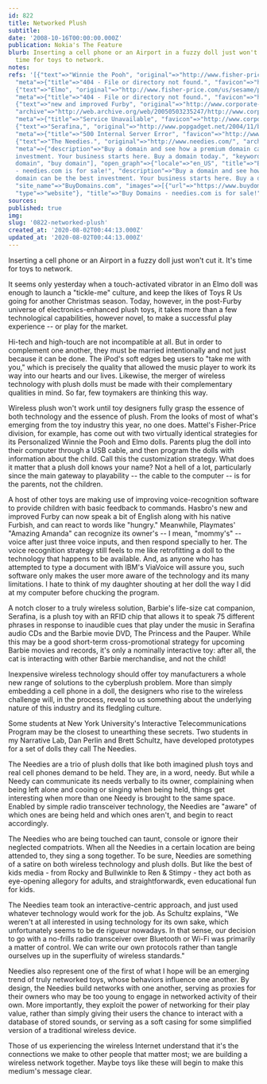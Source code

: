 ```yaml
---
id: 822
title: Networked Plush
subtitle: 
date: '2008-10-16T00:00:00.000Z'
publication: Nokia's The Feature
blurb: Inserting a cell phone or an Airport in a fuzzy doll just won't cut it. It's
  time for toys to network.
notes: 
refs: '[{"text"=>"Winnie the Pooh", "original"=>"http://www.fisher-price.com/us/pooh/products/product.asp?cat=Plush&catcode=Pooh_Plush&pg=2&id=32156",
  "meta"=>{"title"=>"404 - File or directory not found.", "favicon"=>"http://www.fisher-price.com/favicon.ico"}},
  {"text"=>"Elmo", "original"=>"http://www.fisher-price.com/us/sesame/products/product.asp?cat=plush&catcode=ss_stuff&pg=2&id=31070",
  "meta"=>{"title"=>"404 - File or directory not found.", "favicon"=>"http://www.fisher-price.com/favicon.ico"}},
  {"text"=>"new and improved Furby", "original"=>"http://www.corporate-ir.net/ireye/ir_site.zhtml?ticker=HAS&script=411&layout=-6&item_id=669652",
  "archive"=>"http://web.archive.org/web/20050503235247/http://www.corporate-ir.net:80/ireye/ir_site.zhtml?ticker=HAS",
  "meta"=>{"title"=>"Service Unavailable", "favicon"=>"http://www.corporate-ir.net/favicon.ico"}},
  {"text"=>"Serafina,", "original"=>"http://www.popgadget.net/2004/11/barbies-rfid-kitty-serafina.html",
  "meta"=>{"title"=>"500 Internal Server Error", "favicon"=>"http://www.popgadget.net/favicon.ico"}},
  {"text"=>"The Needies.", "original"=>"http://www.needies.com/", "archive"=>"http://web.archive.org/web/20140103221202/http://needies.com/",
  "meta"=>{"description"=>"Buy a domain and see how a premium domain can be the best
  investment. Your business starts here. Buy a domain today.", "keywords"=>["premium
  domain", "buy domain"], "open_graph"=>{"locale"=>"en_US", "title"=>"Buy Domains
  - needies.com is for sale!", "description"=>"Buy a domain and see how a premium
  domain can be the best investment. Your business starts here. Buy a domain today.",
  "site_name"=>"BuyDomains.com", "images"=>[{"url"=>"https://www.buydomains.com/browser/img/logo-header.png"}],
  "type"=>"website"}, "title"=>"Buy Domains - needies.com is for sale!", "favicon"=>"http://static.buydomains.com//browser/img/favicon.ico?version=202007220"}}]'
sources: 
published: true
img: 
slug: '0822-networked-plush'
created_at: '2020-08-02T00:44:13.000Z'
updated_at: '2020-08-02T00:44:13.000Z'
---
```

Inserting a cell phone or an Airport in a fuzzy doll just won't cut it. It's time for toys to network.

  
It seems only yesterday when a touch-activated vibrator in an Elmo doll was enough to launch a "tickle-me" culture, and keep the likes of Toys R Us going for another Christmas season. Today, however, in the post-Furby universe of electronics-enhanced plush toys, it takes more than a few technological capabilities, however novel, to make a successful play experience -- or play for the market.

Hi-tech and high-touch are not incompatible at all. But in order to complement one another, they must be married intentionally and not just because it can be done. The iPod's soft edges beg users to "take me with you," which is precisely the quality that allowed the music player to work its way into our hearts and our lives. Likewise, the merger of wireless technology with plush dolls must be made with their complementary qualities in mind. So far, few toymakers are thinking this way.

Wireless plush won't work until toy designers fully grasp the essence of both technology and the essence of plush. From the looks of most of what's emerging from the toy industry this year, no one does. Mattel's Fisher-Price division, for example, has come out with two virtually identical strategies for its Personalized Winnie the Pooh and Elmo dolls. Parents plug the doll into their computer through a USB cable, and then program the dolls with information about the child. Call this the customization strategy. What does it matter that a plush doll knows your name? Not a hell of a lot, particularly since the main gateway to playability -- the cable to the computer -- is for the parents, not the children.

A host of other toys are making use of improving voice-recognition software to provide children with basic feedback to commands. Hasbro's new and improved Furby can now speak a bit of English along with his native Furbish, and can react to words like "hungry." Meanwhile, Playmates' "Amazing Amanda" can recognize its owner's -- I mean, "mommy's" -- voice after just three voice inputs, and then respond specially to her. The voice recognition strategy still feels to me like retrofitting a doll to the technology that happens to be available. And, as anyone who has attempted to type a document with IBM's ViaVoice will assure you, such software only makes the user more aware of the technology and its many limitations. I hate to think of my daughter shouting at her doll the way I did at my computer before chucking the program.

A notch closer to a truly wireless solution, Barbie's life-size cat companion, Serafina, is a plush toy with an RFID chip that allows it to speak 75 different phrases in response to inaudible cues that play under the music in Serafina audio CDs and the Barbie movie DVD, The Princess and the Pauper. While this may be a good short-term cross-promotional strategy for upcoming Barbie movies and records, it's only a nominally interactive toy: after all, the cat is interacting with other Barbie merchandise, and not the child!

Inexpensive wireless technology should offer toy manufacturers a whole new range of solutions to the cyberplush problem. More than simply embedding a cell phone in a doll, the designers who rise to the wireless challenge will, in the process, reveal to us something about the underlying nature of this industry and its fledgling culture.

Some students at New York University's Interactive Telecommunications Program may be the closest to unearthing these secrets. Two students in my Narrative Lab, Dan Perlin and Brett Schultz, have developed prototypes for a set of dolls they call The Needies.

The Needies are a trio of plush dolls that like both imagined plush toys and real cell phones demand to be held. They are, in a word, needy. But while a Needy can communicate its needs verbally to its owner, complaining when being left alone and cooing or singing when being held, things get interesting when more than one Needy is brought to the same space. Enabled by simple radio transceiver technology, the Needies are "aware" of which ones are being held and which ones aren't, and begin to react accordingly.

The Needies who are being touched can taunt, console or ignore their neglected compatriots. When all the Needies in a certain location are being attended to, they sing a song together. To be sure, Needies are something of a satire on both wireless technology and plush dolls. But like the best of kids media - from Rocky and Bullwinkle to Ren & Stimpy - they act both as eye-opening allegory for adults, and straightforwardk, even educational fun for kids.

The Needies team took an interactive-centric approach, and just used whatever technology would work for the job. As Schultz explains, "We weren't at all interested in using technology for its own sake, which unfortunately seems to be de rigueur nowadays. In that sense, our decision to go with a no-frills radio transceiver over Bluetooth or Wi-Fi was primarily a matter of control. We can write our own protocols rather than tangle ourselves up in the superfluity of wireless standards."

Needies also represent one of the first of what I hope will be an emerging trend of truly networked toys, whose behaviors influence one another. By design, the Needies build networks with one another, serving as proxies for their owners who may be too young to engage in networked activity of their own. More importantly, they exploit the power of networking for their play value, rather than simply giving their users the chance to interact with a database of stored sounds, or serving as a soft casing for some simplified version of a traditional wireless device.

Those of us experiencing the wireless Internet understand that it's the connections we make to other people that matter most; we are building a wireless network together. Maybe toys like these will begin to make this medium's message clear.
